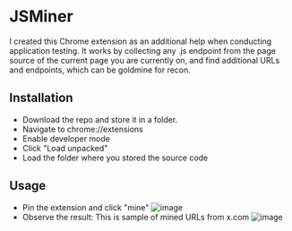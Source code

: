 # JSMiner
I created this Chrome extension as an additional help when conducting application testing. It works by collecting any .js endpoint from the page source of the current page you are currently on, and find additional URLs and endpoints, which can be goldmine for recon.

## Installation
- Download the repo and store it in a folder.
- Navigate to chrome://extensions
- Enable developer mode
- Click "Load unpacked"
- Load the folder where you stored the source code

## Usage
- Pin the extension and click "mine" ![image](https://github.com/user-attachments/assets/4d62e150-7de8-4d82-8e21-ba2e833c7dd6)
- Observe the result: This is sample of mined URLs from x.com ![image](https://github.com/user-attachments/assets/f6e51b95-ae33-4948-84a9-9b607154d0ff)
